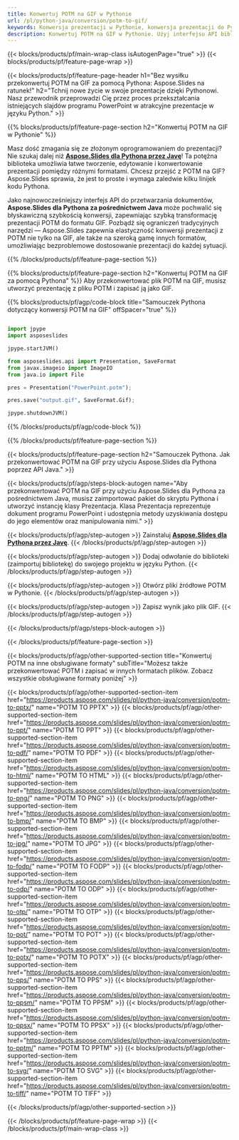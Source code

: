 ```yaml
---
title: Konwertuj POTM na GIF w Pythonie
url: /pl/python-java/conversion/potm-to-gif/
keywords: Konwersja prezentacji w Pythonie, konwersja prezentacji do Pythona, Python do prezentacji, Aspose.Slides Python, konwersja POTM do GIF, biblioteka prezentacji Python
description: Konwertuj POTM na GIF w Pythonie. Użyj interfejsu API biblioteki Pythona, aby przekonwertować pliki POTM na GIF
---
```


{{< blocks/products/pf/main-wrap-class isAutogenPage="true" >}}
{{< blocks/products/pf/feature-page-wrap >}}

{{< blocks/products/pf/feature-page-header h1="Bez wysiłku przekonwertuj POTM na GIF za pomocą Pythona: Aspose.Slides na ratunek!" h2="Tchnij nowe życie w swoje prezentacje dzięki Pythonowi. Nasz przewodnik przeprowadzi Cię przez proces przekształcania istniejących slajdów programu PowerPoint w atrakcyjne prezentacje w języku Python." >}}

{{% blocks/products/pf/feature-page-section h2="Konwertuj POTM na GIF w Pythonie" %}}

Masz dość zmagania się ze złożonym oprogramowaniem do prezentacji? Nie szukaj dalej niż [**Aspose.Slides dla Pythona przez Javę**](https://products.aspose.com/slides/pl/python-java/)! Ta potężna biblioteka umożliwia łatwe tworzenie, edytowanie i konwertowanie prezentacji pomiędzy różnymi formatami. Chcesz przejść z POTM na GIF? Aspose.Slides sprawia, że ​​jest to proste i wymaga zaledwie kilku linijek kodu Pythona.

Jako najnowocześniejszy interfejs API do przetwarzania dokumentów, **Aspose.Slides dla Pythona za pośrednictwem Java** może pochwalić się błyskawiczną szybkością konwersji, zapewniając szybką transformację prezentacji POTM do formatu GIF. Pozbądź się ograniczeń tradycyjnych narzędzi — Aspose.Slides zapewnia elastyczność konwersji prezentacji z POTM nie tylko na GIF, ale także na szeroką gamę innych formatów, umożliwiając bezproblemowe dostosowanie prezentacji do każdej sytuacji.

{{% /blocks/products/pf/feature-page-section %}}

{{% blocks/products/pf/feature-page-section  h2="Konwertuj POTM na GIF za pomocą Pythona" %}}
Aby przekonwertować plik POTM na GIF, musisz utworzyć prezentację z pliku POTM i zapisać ją jako GIF.

{{% blocks/products/pf/agp/code-block title="Samouczek Pythona dotyczący konwersji POTM na GIF" offSpacer="true" %}}

```python

import jpype
import asposeslides

jpype.startJVM()

from asposeslides.api import Presentation, SaveFormat
from javax.imageio import ImageIO
from java.io import File

pres = Presentation("PowerPoint.potm");

pres.save("output.gif", SaveFormat.Gif);

jpype.shutdownJVM()
```


{{% /blocks/products/pf/agp/code-block %}}

{{% /blocks/products/pf/feature-page-section %}}

{{< blocks/products/pf/feature-page-section  h2="Samouczek Pythona. Jak przekonwertować POTM na GIF przy użyciu Aspose.Slides dla Pythona poprzez API Java." >}}

{{< blocks/products/pf/agp/steps-block-autogen name="Aby przekonwertować POTM na GIF przy użyciu Aspose.Slides dla Pythona za pośrednictwem Java, musisz zaimportować pakiet do skryptu Pythona i utworzyć instancję klasy Prezentacja. Klasa Prezentacja reprezentuje dokument programu PowerPoint i udostępnia metody uzyskiwania dostępu do jego elementów oraz manipulowania nimi." >}}

{{< blocks/products/pf/agp/step-autogen >}}
Zainstaluj [**Aspose.Slides dla Pythona przez Javę**](https://products.aspose.com/slides/pl/python-java/).
{{< /blocks/products/pf/agp/step-autogen >}}

{{< blocks/products/pf/agp/step-autogen >}}
Dodaj odwołanie do biblioteki (zaimportuj bibliotekę) do swojego projektu w języku Python.
{{< /blocks/products/pf/agp/step-autogen >}}

{{< blocks/products/pf/agp/step-autogen >}}
Otwórz pliki źródłowe POTM w Pythonie.
{{< /blocks/products/pf/agp/step-autogen >}}

{{< blocks/products/pf/agp/step-autogen >}}
Zapisz wynik jako plik GIF.
{{< /blocks/products/pf/agp/step-autogen >}}

{{< /blocks/products/pf/agp/steps-block-autogen >}}

{{< /blocks/products/pf/feature-page-section >}}

{{< blocks/products/pf/agp/other-supported-section title="Konwertuj POTM na inne obsługiwane formaty" subTitle="Możesz także przekonwertować POTM i zapisać w innych formatach plików. Zobacz wszystkie obsługiwane formaty poniżej" >}}

{{< blocks/products/pf/agp/other-supported-section-item href="https://products.aspose.com/slides/pl/python-java/conversion/potm-to-pptx/" name="POTM TO PPTX" >}}
{{< blocks/products/pf/agp/other-supported-section-item href="https://products.aspose.com/slides/pl/python-java/conversion/potm-to-ppt/" name="POTM TO PPT" >}}
{{< blocks/products/pf/agp/other-supported-section-item href="https://products.aspose.com/slides/pl/python-java/conversion/potm-to-pdf/" name="POTM TO PDF" >}}
{{< blocks/products/pf/agp/other-supported-section-item href="https://products.aspose.com/slides/pl/python-java/conversion/potm-to-html/" name="POTM TO HTML" >}}
{{< blocks/products/pf/agp/other-supported-section-item href="https://products.aspose.com/slides/pl/python-java/conversion/potm-to-png/" name="POTM TO PNG" >}}
{{< blocks/products/pf/agp/other-supported-section-item href="https://products.aspose.com/slides/pl/python-java/conversion/potm-to-bmp/" name="POTM TO BMP" >}}
{{< blocks/products/pf/agp/other-supported-section-item href="https://products.aspose.com/slides/pl/python-java/conversion/potm-to-jpg/" name="POTM TO JPG" >}}
{{< blocks/products/pf/agp/other-supported-section-item href="https://products.aspose.com/slides/pl/python-java/conversion/potm-to-fodp/" name="POTM TO FODP" >}}
{{< blocks/products/pf/agp/other-supported-section-item href="https://products.aspose.com/slides/pl/python-java/conversion/potm-to-odp/" name="POTM TO ODP" >}}
{{< blocks/products/pf/agp/other-supported-section-item href="https://products.aspose.com/slides/pl/python-java/conversion/potm-to-otp/" name="POTM TO OTP" >}}
{{< blocks/products/pf/agp/other-supported-section-item href="https://products.aspose.com/slides/pl/python-java/conversion/potm-to-pot/" name="POTM TO POT" >}}
{{< blocks/products/pf/agp/other-supported-section-item href="https://products.aspose.com/slides/pl/python-java/conversion/potm-to-potx/" name="POTM TO POTX" >}}
{{< blocks/products/pf/agp/other-supported-section-item href="https://products.aspose.com/slides/pl/python-java/conversion/potm-to-pps/" name="POTM TO PPS" >}}
{{< blocks/products/pf/agp/other-supported-section-item href="https://products.aspose.com/slides/pl/python-java/conversion/potm-to-ppsm/" name="POTM TO PPSM" >}}
{{< blocks/products/pf/agp/other-supported-section-item href="https://products.aspose.com/slides/pl/python-java/conversion/potm-to-ppsx/" name="POTM TO PPSX" >}}
{{< blocks/products/pf/agp/other-supported-section-item href="https://products.aspose.com/slides/pl/python-java/conversion/potm-to-pptm/" name="POTM TO PPTM" >}}
{{< blocks/products/pf/agp/other-supported-section-item href="https://products.aspose.com/slides/pl/python-java/conversion/potm-to-svg/" name="POTM TO SVG" >}}
{{< blocks/products/pf/agp/other-supported-section-item href="https://products.aspose.com/slides/pl/python-java/conversion/potm-to-tiff/" name="POTM TO TIFF" >}}


{{< /blocks/products/pf/agp/other-supported-section >}}

{{< /blocks/products/pf/feature-page-wrap >}}
{{< /blocks/products/pf/main-wrap-class >}}